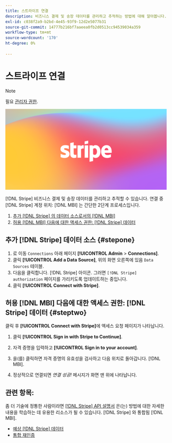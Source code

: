 ```yaml
---
title: 스트라이프 연결
description: 비즈니스 결제 및 송장 데이터를 관리하고 추적하는 방법에 대해 알아봅니다.
exl-id: c038f2a9-b2bd-4e45-93f9-12d2e5077b31
source-git-commit: 14777b216bf7aaeea0fb2d0513cc94539034a359
workflow-type: tm+mt
source-wordcount: '170'
ht-degree: 0%

---
```


# 스트라이프 연결

>[!NOTE]
>
>필요 [관리자 권한](../../../administrator/user-management/user-management.md).

![](../../../assets/stripe-logo.png)

[!DNL Stripe] 비즈니스 결제 및 송장 데이터를 관리하고 추적할 수 있습니다. 연결 중 [!DNL Stripe] 계정 위치: [!DNL MBI] 는 간단한 2단계 프로세스입니다.

1. [추가 [!DNL Stripe] 의 데이터 소스로서의 [!DNL MBI]](#stepone)
1. [허용 [!DNL MBI] 다음에 대한 액세스 권한: [!DNL Stripe] 데이터](#steptwo)

## 추가 [!DNL Stripe] 데이터 소스 {#stepone}

1. 로 이동 `Connections` 아래 페이지 **[!UICONTROL Admin** > **Connections]**.
1. 클릭 **[!UICONTROL Add a Data Source]**, 위의 화면 오른쪽에 있음 `Data Sources` 테이블.
1. 다음을 클릭합니다. [!DNL Stripe] 아이콘. 그러면 `[!DNL Stripe] authorization` 페이지를 가리키도록 업데이트하는 중입니다.
1. 클릭 **[!UICONTROL Connect with Stripe]**.

## 허용 [!DNL MBI] 다음에 대한 액세스 권한: [!DNL Stripe] 데이터 {#steptwo}

클릭 후 **[!UICONTROL Connect with Stripe]**&#x200B;에 액세스 요청 페이지가 나타납니다.

1. 클릭 **[!UICONTROL Sign in with Stripe to Continue]**.

1. 자격 증명을 입력하고 **[!UICONTROL Sign in to your account]**.

1. 을(를) 클릭하면 자격 증명의 유효성을 검사하고 다음 위치로 돌아갑니다. [!DNL MBI].

1. 정상적으로 연결되면 *연결 성공!* 메시지가 화면 맨 위에 나타납니다.

## 관련 항목:

좀 더 기술에 정통한 사람이라면 [[!DNL Stripe] API 설명서](https://stripe.com/docs/api) 은(는) 방법에 대한 자세한 내용을 학습하는 데 유용한 리소스가 될 수 있습니다. [!DNL Stripe] 와 통합됨 [!DNL MBI].

* [예상 [!DNL Stripe] 데이터](../integrations/stripe-data.md)
* [통합 재인증](https://experienceleague.adobe.com/docs/commerce-knowledge-base/kb/how-to/mbi-reauthenticating-integrations.html?lang=en)

